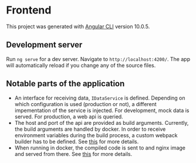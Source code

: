 # Frontend

This project was generated with [Angular CLI](https://github.com/angular/angular-cli) version 10.0.5.

## Development server

Run `ng serve` for a dev server. Navigate to `http://localhost:4200/`. The app will automatically reload if you change any of the source files.

## Notable parts of the application

- An interface for receiving data, `IDataService` is defined. Depending on which configuration is used (production or not), a different impementation of the service is injected. For development, mock data is served. For production, a web api is queried.
- The host and port of the api are provided as build arguments. Currently, the build arguments are handled by docker. In order to receive environment variables during the build process, a custom webpack builder has to be defined. See [this](https://codinglatte.com/posts/angular/using-os-environment-variables-in-angular-with-docker/) for more details.
- When running in docker, the compiled code is sent to and nginx image and served from there. See [this](https://dzone.com/articles/how-to-dockerize-angular-app) for more details.
